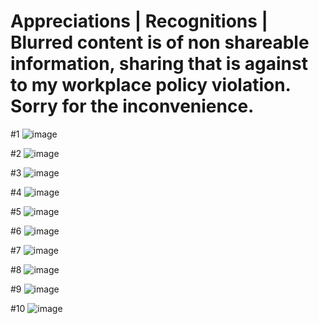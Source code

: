 # Appreciations | Recognitions | Blurred content is of non shareable information, sharing that is against to my workplace policy violation. Sorry for the inconvenience.

#1
![image](https://user-images.githubusercontent.com/90131327/132466927-66c23eb6-fad0-4a56-adda-e230fe25adf3.png)

#2
![image](https://user-images.githubusercontent.com/90131327/132274430-c4579612-646a-4400-a27f-2b62fe9bdbeb.png)

#3
![image](https://user-images.githubusercontent.com/90131327/132274537-43c5683a-51b8-4c39-8c40-032288ff29df.png)

#4
![image](https://user-images.githubusercontent.com/90131327/132274819-3638b7a4-17ee-4f77-8607-666eef710bd8.png)

#5
![image](https://user-images.githubusercontent.com/90131327/132275422-91d94f8e-dd73-437f-af45-4c4251966515.png)

#6
![image](https://user-images.githubusercontent.com/90131327/132468858-86c86640-bd18-42a0-83c6-4a3f7d83e3c3.png)

#7
![image](https://user-images.githubusercontent.com/90131327/132276901-b0d30c4d-0ef7-422e-884c-0a7c03747fd3.png)

#8
![image](https://user-images.githubusercontent.com/90131327/132471629-f63c8430-a5a5-492d-9d6a-e8508f55287d.png)

#9
![image](https://user-images.githubusercontent.com/90131327/132277546-e0510f29-d3bd-4be0-9949-50d4a3b01b6d.png)

#10
![image](https://user-images.githubusercontent.com/90131327/132469870-e8d93b51-a2fb-4b94-8f24-685a4fb4e2de.png)

